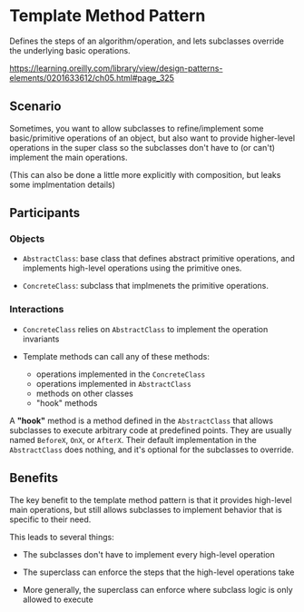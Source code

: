 # Template Method Pattern

Defines the steps of an algorithm/operation, and lets
subclasses override the underlying basic operations.

https://learning.oreilly.com/library/view/design-patterns-elements/0201633612/ch05.html#page_325


## Scenario

Sometimes, you want to allow subclasses to refine/implement
some basic/primitive operations of an object, but also want
to provide higher-level operations in the super class so
the subclasses don't have to (or can't) implement the
main operations.

(This can also be done a little more explicitly with composition,
but leaks some implmentation details)


## Participants

### Objects

- `AbstractClass`: base class that defines abstract primitive operations,
and implements high-level operations using the primitive ones.

- `ConcreteClass`: subclass that implmenets the primitive operations.

### Interactions

- `ConcreteClass` relies on `AbstractClass` to implement the operation invariants

- Template methods can call any of these methods:
    - operations implemented in the `ConcreteClass`
    - operations implemented in `AbstractClass`
    - methods on other classes
    - "hook" methods

A **"hook"** method is a method defined in the `AbstractClass` that allows subclasses
to execute arbitrary code at predefined points. They are usually named `BeforeX`,
`OnX`, or `AfterX`. Their default implementation in the `AbstractClass` does nothing,
and it's optional for the subclasses to override.


## Benefits

The key benefit to the template method pattern is that it
provides high-level main operations, but still allows
subclasses to implement behavior that is specific to their need.

This leads to several things:

- The subclasses don't have to implement every high-level operation

- The superclass can enforce the steps that the high-level operations take

- More generally, the superclass can enforce where subclass logic is only allowed to execute
